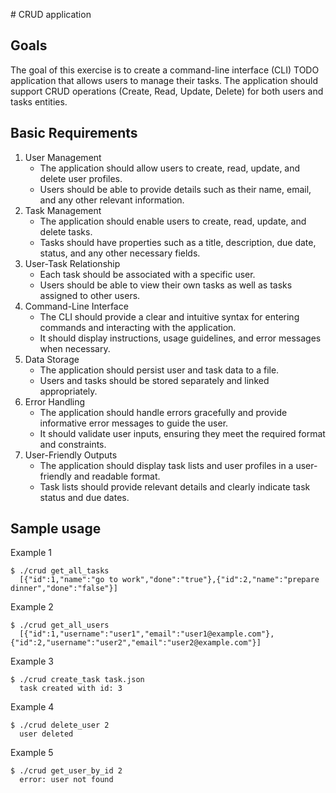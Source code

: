 ​# CRUD application

## Goals

The goal of this exercise is to create a command-line interface (CLI) TODO application that allows users to manage their tasks. The application should support CRUD operations (Create, Read, Update, Delete) for both users and tasks entities.

## Basic Requirements

1. User Management
    - The application should allow users to create, read, update, and delete user profiles.
    - Users should be able to provide details such as their name, email, and any other relevant information.
2. Task Management
    - The application should enable users to create, read, update, and delete tasks.
    - Tasks should have properties such as a title, description, due date, status, and any other necessary fields.
3. User-Task Relationship
    - Each task should be associated with a specific user.
    - Users should be able to view their own tasks as well as tasks assigned to other users.
4. Command-Line Interface
    - The CLI should provide a clear and intuitive syntax for entering commands and interacting with the application.
    - It should display instructions, usage guidelines, and error messages when necessary.
5. Data Storage
    - The application should persist user and task data to a file.
    - Users and tasks should be stored separately and linked appropriately.
6. Error Handling
    - The application should handle errors gracefully and provide informative error messages to guide the user.
    - It should validate user inputs, ensuring they meet the required format and constraints.
7. User-Friendly Outputs
    - The application should display task lists and user profiles in a user-friendly and readable format.
    - Task lists should provide relevant details and clearly indicate task status and due dates.

## Sample usage

Example 1

```shell 
$ ./crud get_all_tasks 
  [{"id":1,"name":"go to work","done":"true"},{"id":2,"name":"prepare dinner","done":"false"}] 
``` 

Example 2

```shell 
$ ./crud get_all_users 
  [{"id":1,"username":"user1","email":"user1@example.com"},{"id":2,"username":"user2","email":"user2@example.com"}] 
``` 

Example 3

```shell 
$ ./crud create_task task.json 
  task created with id: 3 
``` 

Example 4

```shell 
$ ./crud delete_user 2 
  user deleted 
``` 

Example 5

```shell 
$ ./crud get_user_by_id 2 
  error: user not found 
``` 
  